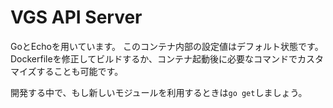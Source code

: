 # VGS API Server

GoとEchoを用いています。
このコンテナ内部の設定値はデフォルト状態です。  
Dockerfileを修正してビルドするか、コンテナ起動後に必要なコマンドでカスタマイズすることも可能です。

開発する中で、もし新しいモジュールを利用するときは`go get`しましょう。
